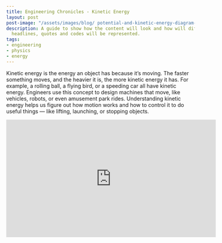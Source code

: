 ```yaml
---
title: Engineering Chronicles - Kinetic Energy
layout: post
post-image: "/assets/images/blog/ potential-and-kinetic-energy-diagram-vector.jpg"
description: A guide to show how the content will look and how will different
  headlines, quotes and codes will be represented.
tags:
- engineering
- physics
- energy
---
```


Kinetic energy is the energy an object has because it’s moving. The faster something moves, and the heavier it is, the more kinetic energy it has. For example, a rolling ball, a flying bird, or a speeding car all have kinetic energy. Engineers use this concept to design machines that move, like vehicles, robots, or even amusement park rides. Understanding kinetic energy helps us figure out how motion works and how to control it to do useful things — like lifting, launching, or stopping objects.




<iframe width="560" height="315" src="https://www.youtube.com/watch?v=eVW8X_TsBzE" frameborder="0" allow="accelerometer; autoplay; encrypted-media; gyroscope; picture-in-picture" allowfullscreen></iframe>


